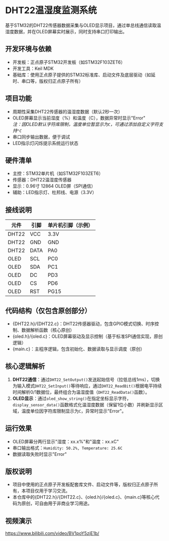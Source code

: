 # DHT22温湿度监测系统

基于STM32的DHT22传感器数据采集与OLED显示项目，通过单总线通信读取温湿度数据，并在OLED屏幕实时展示，同时支持串口打印输出。

## 开发环境与依赖
- 开发板：正点原子STM32开发板（如STM32F103ZET6）
- 开发工具：Keil MDK
- 基础库：使用正点原子提供的STM32标准库、启动文件及底层驱动（如延时、串口等，版权归正点原子所有）

## 项目功能
- 周期性采集DHT22传感器的温湿度数据（默认2秒一次）
- OLED屏幕显示当前湿度（%）和温度（C），数据异常时显示"Error"  
  *注：因OLED默认字符库限制，温度单位暂显示为`C`，可通过添加自定义字符支持`°C`*
- 串口同步输出数据，便于调试
- LED指示灯闪烁提示系统运行状态

## 硬件清单
- 主控：STM32单片机（如STM32F103ZET6）
- 传感器：DHT22温湿度传感器
- 显示：0.96寸 12864 OLED屏（SPI通信）
- 辅助：LED指示灯、杜邦线、电源（3.3V）

## 接线说明
| 元件        | 引脚       | 单片机引脚（示例） |
|------------|------------|------------------|
| DHT22      | VCC        | 3.3V             |
| DHT22      | GND        | GND              |
| DHT22      | DATA       | PA0              |
| OLED       | SCL        | PC0              |
| OLED       | SDA        | PC1              |
| OLED       | DC         | PD3              |
| OLED       | CS         | PD6              |
| OLED       | RST        | PG15             |

## 代码结构（仅包含原创部分）
- {DHT22.h}/{DHT22.c}：DHT22传感器驱动，包含GPIO模式切换、时序控制、数据解析函数（核心原创）
- {oled.h}/{oled.c}：OLED屏幕驱动及显示控制（基于标准SPI通信实现，原创逻辑）
- {main.c}：主程序逻辑，包含初始化、数据读取与显示调度（原创）

## 核心逻辑解析
1. **DHT22通信**：通过`DHT22_SetOutput()`发送起始信号（拉低总线1ms），切换为输入模式`DHT22_SetInput()`等待响应，通过`DHT22_ReadBit()`根据电平持续时间解析0/1数据位，最终组合为温湿度值（`DHT22_ReadData()`函数）。
2. **OLED显示**：通过`oled_show_string()`在指定坐标显示字符，`display_sensor_data()`函数格式化温湿度数据（保留1位小数）并刷新显示区域，温度单位因字符库限制显示为`C`，异常时显示"Error"。

## 运行效果
- OLED屏幕分两行显示"湿度：xx.x%"和"温度：xx.xC"
- 串口输出格式：`Humidity: 50.2%, Temperature: 25.6C`
- 数据读取失败时显示"Error"

## 版权说明
- 项目中使用的正点原子开发板配套库文件、启动文件等，版权归正点原子所有，本项目仅用于学习交流。
- 本仓库中的{DHT22.h}/{DHT22.c}、{oled.h}/{oled.c}、{main.c}等核心代码为原创，可自由用于非商业学习用途。

## 视频演示
https://www.bilibili.com/video/BV1poY5zjE1b/
